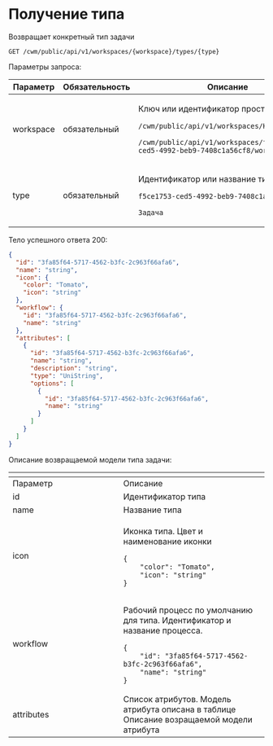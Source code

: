 # Получение типа

Возвращает конкретный тип задачи

`GET /cwm/public/api/v1/workspaces/{workspace}/types/{type}`

Параметры запроса:

| Параметр  | Обязательность | Описание                                                                                                                                                                                                  |
| --------- | -------------- | --------------------------------------------------------------------------------------------------------------------------------------------------------------------------------------------------------- |
| workspace | обязательный   | <p>Ключ или идентификатор пространства</p><p><code>/cwm/public/api/v1/workspaces/KEY/workitems</code></p><p><code>/cwm/public/api/v1/workspaces/f5ce1753-ced5-4992-beb9-7408c1a56cf8/workitems</code></p> |
| type      | обязательный   | <p>Идентификатор или название типа</p><p><code>f5ce1753-ced5-4992-beb9-7408c1a56cf8</code></p><p><code>Задача</code></p>                                                                                  |

Тело успешного ответа 200:

```json
{
  "id": "3fa85f64-5717-4562-b3fc-2c963f66afa6",
  "name": "string",
  "icon": {
    "color": "Tomato",
    "icon": "string"
  },
  "workflow": {
    "id": "3fa85f64-5717-4562-b3fc-2c963f66afa6",
    "name": "string"
  },
  "attributes": [
    {
      "id": "3fa85f64-5717-4562-b3fc-2c963f66afa6",
      "name": "string",
      "description": "string",
      "type": "UniString",
      "options": [
        {
          "id": "3fa85f64-5717-4562-b3fc-2c963f66afa6",
          "name": "string"
        }
      ]
    }
  ]
}
```

Описание возвращаемой модели типа задачи:

<table data-header-hidden><thead><tr><th width="202"></th><th></th></tr></thead><tbody><tr><td>Параметр</td><td>Описание</td></tr><tr><td>id</td><td>Идентификатор типа</td></tr><tr><td>name</td><td>Название типа</td></tr><tr><td>icon</td><td><p>Иконка типа. Цвет и наименование иконки</p><pre class="language-json"><code class="lang-json">{
    "color": "Tomato",
    "icon": "string"
}
</code></pre></td></tr><tr><td>workflow</td><td><p>Рабочий процесс по умолчанию для типа. Идентификатор и название процесса.</p><pre class="language-json"><code class="lang-json">{
    "id": "3fa85f64-5717-4562-b3fc-2c963f66afa6",
    "name": "string"
}
</code></pre></td></tr><tr><td>attributes</td><td>Список атрибутов. Модель атрибута описана в таблице Описание возращаемой модели атрибута</td></tr></tbody></table>
